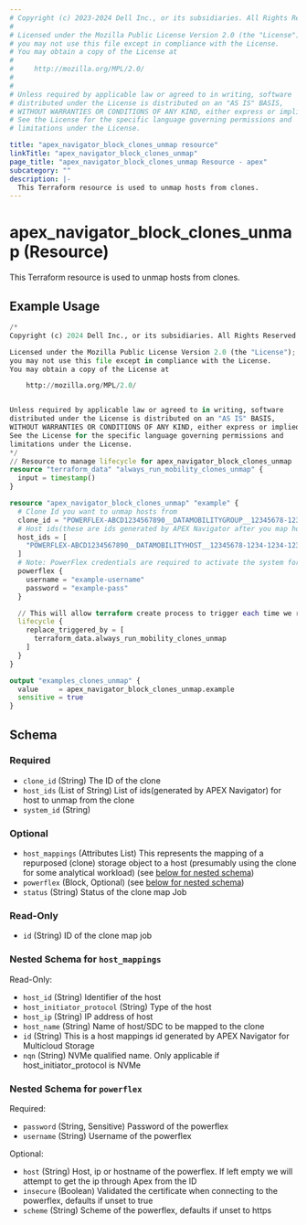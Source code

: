 ```yaml
---
# Copyright (c) 2023-2024 Dell Inc., or its subsidiaries. All Rights Reserved.
#
# Licensed under the Mozilla Public License Version 2.0 (the "License");
# you may not use this file except in compliance with the License.
# You may obtain a copy of the License at
#
#     http://mozilla.org/MPL/2.0/
#
#
# Unless required by applicable law or agreed to in writing, software
# distributed under the License is distributed on an "AS IS" BASIS,
# WITHOUT WARRANTIES OR CONDITIONS OF ANY KIND, either express or implied.
# See the License for the specific language governing permissions and
# limitations under the License.

title: "apex_navigator_block_clones_unmap resource"
linkTitle: "apex_navigator_block_clones_unmap"
page_title: "apex_navigator_block_clones_unmap Resource - apex"
subcategory: ""
description: |-
  This Terraform resource is used to unmap hosts from clones.
---
```


# apex_navigator_block_clones_unmap (Resource)

This Terraform resource is used to unmap hosts from clones.


## Example Usage

```terraform
/*
Copyright (c) 2024 Dell Inc., or its subsidiaries. All Rights Reserved.

Licensed under the Mozilla Public License Version 2.0 (the "License");
you may not use this file except in compliance with the License.
You may obtain a copy of the License at

    http://mozilla.org/MPL/2.0/


Unless required by applicable law or agreed to in writing, software
distributed under the License is distributed on an "AS IS" BASIS,
WITHOUT WARRANTIES OR CONDITIONS OF ANY KIND, either express or implied.
See the License for the specific language governing permissions and
limitations under the License.
*/
// Resource to manage lifecycle for apex_navigator_block_clones_unmap
resource "terraform_data" "always_run_mobility_clones_unmap" {
  input = timestamp()
}

resource "apex_navigator_block_clones_unmap" "example" {
  # Clone Id you want to unmap hosts from
  clone_id = "POWERFLEX-ABCD1234567890__DATAMOBILITYGROUP__12345678-1234-1234-1234-123456789012"
  # Host ids(these are ids generated by APEX Navigator after you map host) you want to remove from the clone
  host_ids = [
    "POWERFLEX-ABCD1234567890__DATAMOBILITYHOST__12345678-1234-1234-1234-123456789012"
  ]
  # Note: PowerFlex credentials are required to activate the system for clones related operations.
  powerflex {
    username = "example-username"
    password = "example-pass"
  }

  // This will allow terraform create process to trigger each time we run terraform apply.
  lifecycle {
    replace_triggered_by = [
      terraform_data.always_run_mobility_clones_unmap
    ]
  }
}

output "examples_clones_unmap" {
  value     = apex_navigator_block_clones_unmap.example
  sensitive = true
}
```

<!-- schema generated by tfplugindocs -->
## Schema

### Required

- `clone_id` (String) The ID of the clone
- `host_ids` (List of String) List of ids(generated by APEX Navigator) for host to unmap from the clone
- `system_id` (String)

### Optional

- `host_mappings` (Attributes List) This represents the mapping of a repurposed (clone) storage object to a host (presumably using the clone for some analytical workload) (see [below for nested schema](#nestedatt--host_mappings))
- `powerflex` (Block, Optional) (see [below for nested schema](#nestedblock--powerflex))
- `status` (String) Status of the clone map Job

### Read-Only

- `id` (String) ID of the clone map job

<a id="nestedatt--host_mappings"></a>
### Nested Schema for `host_mappings`

Read-Only:

- `host_id` (String) Identifier of the host
- `host_initiator_protocol` (String) Type of the host
- `host_ip` (String) IP address of host
- `host_name` (String) Name of host/SDC to be mapped to the clone
- `id` (String) This is a host mappings id generated by APEX Navigator for Multicloud Storage
- `nqn` (String) NVMe qualified name. Only applicable if host_initiator_protocol is NVMe


<a id="nestedblock--powerflex"></a>
### Nested Schema for `powerflex`

Required:

- `password` (String, Sensitive) Password of the powerflex
- `username` (String) Username of the powerflex

Optional:

- `host` (String) Host, ip or hostname of the powerflex. If left empty we will attempt to get the ip through Apex from the ID
- `insecure` (Boolean) Validated the certificate when connecting to the powerflex, defaults if unset to true
- `scheme` (String) Scheme of the powerflex, defaults if unset to https

